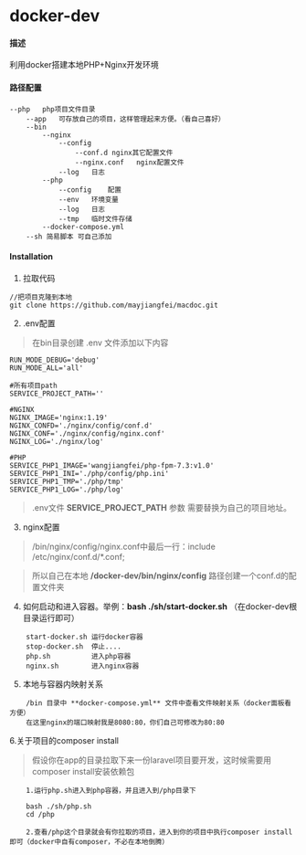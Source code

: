 # docker-dev

#### 描述
利用docker搭建本地PHP+Nginx开发环境

#### 路径配置

    
    --php   php项目文件目录
        --app   可存放自己的项目，这样管理起来方便。（看自己喜好）
        --bin
            --nginx
                --config
                    --conf.d nginx其它配置文件
                    --nginx.conf   nginx配置文件
                --log   日志
            --php
                --config    配置
                --env   环境变量
                --log   日志
                --tmp   临时文件存储
            --docker-compose.yml
        --sh 简易脚本 可自己添加

#### Installation

1. 拉取代码
```
//把项目克隆到本地
git clone https://github.com/mayjiangfei/macdoc.git

```


2. .env配置
> 在bin目录创建 .env 文件添加以下内容


```
RUN_MODE_DEBUG='debug'
RUN_MODE_ALL='all'

#所有项目path
SERVICE_PROJECT_PATH=''

#NGINX
NGINX_IMAGE='nginx:1.19'
NGINX_CONFD='./nginx/config/conf.d'
NGINX_CONF='./nginx/config/nginx.conf'
NGINX_LOG='./nginx/log'

#PHP
SERVICE_PHP1_IMAGE='wangjiangfei/php-fpm-7.3:v1.0'
SERVICE_PHP1_INI='./php/config/php.ini'
SERVICE_PHP1_TMP='./php/tmp'
SERVICE_PHP1_LOG='./php/log'
```

>.env文件 **SERVICE_PROJECT_PATH** 参数 需要替换为自己的项目地址。


3. nginx配置
>/bin/nginx/config/nginx.conf中最后一行：include /etc/nginx/conf.d/*.conf; 

>所以自己在本地 **/docker-dev/bin/nginx/config** 路径创建一个conf.d的配置文件夹


4. 如何启动和进入容器。举例：**bash ./sh/start-docker.sh** （在docker-dev根目录运行即可）
```
    start-docker.sh 运行docker容器
    stop-docker.sh  停止....
    php.sh          进入php容器
    nginx.sh        进入nginx容器
```

5. 本地与容器内映射关系 

```
    /bin 目录中 **docker-compose.yml** 文件中查看文件映射关系（docker面板看方便）
    在这里nginx的端口映射我是8080:80，你们自己可修改为80:80

```

6.关于项目的composer install
> 假设你在app的目录拉取下来一份laravel项目要开发，这时候需要用composer install安装依赖包
```
    1.运行php.sh进入到php容器，并且进入到/php目录下
    
    bash ./sh/php.sh
    cd /php

    2.查看/php这个目录就会有你拉取的项目，进入到你的项目中执行composer install即可（docker中自有composer，不必在本地倒腾）

```
